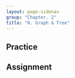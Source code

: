 ```yaml
---
layout: page-sidenav
group: "Chapter. 2"
title: "0. Graph & Tree"
---
```


## Practice

## Assignment